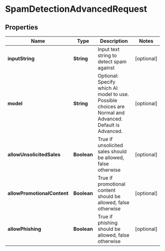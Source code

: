 
# SpamDetectionAdvancedRequest

## Properties
Name | Type | Description | Notes
------------ | ------------- | ------------- | -------------
**inputString** | **String** | Input text string to detect spam against |  [optional]
**model** | **String** | Optional: Specify which AI model to use.  Possible choices are Normal and Advanced.  Default is Advanced. |  [optional]
**allowUnsolicitedSales** | **Boolean** | True if unsolicited sales should be allowed, false otherwise |  [optional]
**allowPromotionalContent** | **Boolean** | True if promotional content should be allowed, false otherwise |  [optional]
**allowPhishing** | **Boolean** | True if phishing should be allowed, false otherwise |  [optional]



